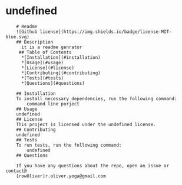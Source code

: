# **undefined**
        # Readme
        ![Github license](https://img.shields.io/badge/license-MIT-blue.svg)
        ## Description
          it is a readme genrator
         ## Table of Contents
          *[Installation](#installation)
          *[Usage](#usage)
          *[License](#license)
          *[Contributing](#contributing)
          *[Tests](#tests)
          *[Questions](#questions)
          
        ## Installation
        To install necessary dependencies, run the following command:
            command line porject
        ## Usage
        undefined
        ## License
        This project is licensed under the undefined license.
        ## Contributing
        undefined
        ## Tests
        To run tests, run the following command:
            undefined
        ## Questions
    
        If you have any questions about the repo, open an issue or contact@
        [rowOliver]r.oliver.yoga@gmail.com
          
